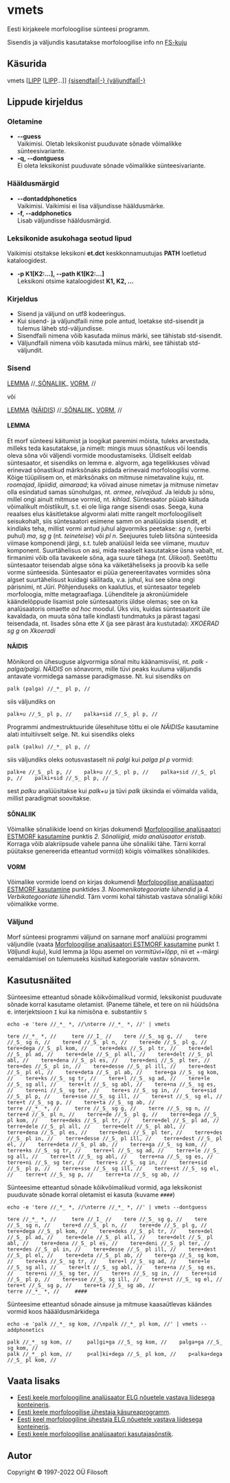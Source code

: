 # vmets <a name="algus"></a>

Eesti kirjakeele morfoloogilise sünteesi programm.

Sisendis ja väljundis kasutatakse morfoloogilise info nn [FS-kuju](https://filosoft.ee/html_morf_et/morfoutinfo.html)

## Käsurida

vmets \[[LIPP](#lippude_kirjeldus) \[[LIPP](#lippude_kirjeldus)…\]\] [{sisendfail|-} {väljundfail|-}](#kirjeldus)

## Lippude kirjeldus <a name="lippude_kirjeldus"></a>

### Oletamine <a name="lipp_oletamine"></a>

* **--guess** <br> Vaikimisi. Oletab leksikonist puuduvate sõnade võimalikke sünteesivariante.
* **-q, --dontguess** <br> Ei oleta leksikonist puuduvate sõnade võimalikke sünteesivariante.

### Hääldusmärgid <a name="lipp_haaldusmargid"></a>

* **--dontaddphonetics** <br> Vaikimisi. Vaikimisi ei lisa väljundisse hääldusmärke.
* **-f, --addphonetics** <br> Lisab väljundisse hääldusmärgid.

### Leksikonide asukohaga seotud lipud <a name="lipp_leksikonid"></a>

Vaikimisi otsitakse leksikoni **et.dct** keskkonnamuutujas **PATH** loetletud kataloogidest.

* **-p K1[K2:...], --path K1[K2:...]** <br> Leksikoni otsime kataloogidest **K1, K2, ...**

### Kirjeldus <a name="kirjeldus"></a>

* Sisend ja väljund on utf8 kodeeringus.
* Kui sisend- ja väljundfaili nime pole antud, loetakse std-sisendit ja tulemus
läheb std-väljundisse.
* Sisendfaili nimena võib kasutada miinus märki, see tähistab std-sisendit.
* Väljundfaili nimena võib kasutada miinus märki, see tähistab std-väljundit.

### Sisend

[LEMMA](#LEMMA) //\_[SÕNALIIK](#SÕNALIIK)\_ [VORM](#VORM), //

või

[LEMMA](#LEMMA) \([NÄIDIS](#NÄIDIS)\) //\_[SÕNALIIK](#SÕNALIIK)\_ [VORM](#VORM), //

#### LEMMA <a name="LEMMA"></a>

Et morf sünteesi käitumist ja loogikat paremini mõista, tuleks arvestada, milleks teda kasutatakse,
ja nimelt: mingis muus sõnastikus või loendis oleva sõna või väljendi vormide moodustamiseks.
Üldiselt eeldab süntesaator, et sisendiks on lemma e. algvorm, aga tegelikkuses võivad erinevad sõnastikud
märksõnaks pidada erinevaid morfoloogilisi vorme. Kõige tüüpilisem on, et märksõnaks on mitmuse nimetavaline kuju,
nt. _roomajad_, _lipiidid_, _aimaraad_; ka võivad ainuse nimetav ja mitmuse nimetav olla esindatud samas sünohulgas,
nt. _armee_, _relvajõud_. Ja leidub ju sõnu, millel ongi ainult mitmuse vormid, nt. _kihlad_. Süntesaator püüab käituda
võimalikult mõistlikult, s.t. ei ole liiga range sisendi osas.
Seega, kuna reaalses elus käsitletakse algvormi alati mitte rangelt morfoloogiliselt seisukohalt, siis süntesaatori
esimene samm on analüüsida sisendit, et kindlaks teha, millist vormi antud juhul algvormiks
peetakse: _sg n_, (verbi puhul) _ma_, _sg g_ (nt. _teineteise_) või _pl n_.
Seejuures tuleb liitsõna sünteesida viimase komponendi järgi, s.t. tuleb analüüsil leida see viimane, muutuv komponent.
Suurtähelisus on asi, mida reaalselt kasutatakse üsna vabalt, nt. firmanimi võib olla tavakeele sõna, aga suure
tähega (nt. _Ülikool_). Seetõttu süntesaator teisendab algse sõna ka väiketäheliseks ja proovib ka selle vorme sünteesida.
Süntesaator ei püüa genereeritavates vormides sõna algset suurtähelisust kuidagi säilitada, v.a. juhul, kui see sõna ongi pärisnimi,
nt _Jüri_. Põhjenduseks on kaalutlus, et süntesaator tegeleb morfoloogia, mitte metagraafiaga.
Lühenditele ja akronüümidele käändelõppude lisamist pole süntesaatoris üldse olemas; see on ka analüsaatoris omaette _ad hoc_ moodul.
Üks viis, kuidas süntesaatorit üle kavaldada, on muuta sõna talle kindlasti tundmatuks ja pärast tagasi teisendada,
nt. lisades sõna ette _X_ (ja see pärast ära kustutada): _XKOERAD sg g_ on _Xkoeradi_

#### NÄIDIS <a name="NÄIDIS"></a>

Mõnikord on ühesuguse algvormiga sõnal mitu käänamisviisi, nt. _palk_ - _palga/palgi_.
_NÄIDIS_ on sõnavorm, mille tüvi peaks kuuluma väljundis antavate vormidega samasse paradigmasse.
Nt. kui sisendiks on

```
palk (palga) //_*_ pl p, //
```

siis väljundiks on

```
palk+u //_S_ pl p, //    palka+sid //_S_ pl p, //
```

Programmi andmestruktuuride ülesehituse tõttu ei ole _NÄIDISe_ kasutamine alati intuitiivselt selge. Nt. kui sisendiks oleks

```
palk (palku) //_*_ pl p, //
```

siis väljundiks oleks ootusvastaselt nii _palgi_ kui _palga_ _pl p_ vormid:

```
palk+e //_S_ pl p, //    palk+u //_S_ pl p, //    palka+sid //_S_ pl p, //    palki+sid //_S_ pl p, //
```

sest _palku_ analüüsitakse kui _palk+u_ ja tüvi _palk_ üksinda ei võimalda valida, millist paradigmat soovitakse.

#### SÕNALIIK <a name="SÕNALIIK"></a>

Võimalike sõnaliikide loend on kirjas dokumendi [Morfoloogilise analüsaatori ESTMORF kasutamine](https://filosoft.ee/html_morf_et/morfoutinfo.html)
punktis _2. Sõnaliigid, mida analüsaator eristab_. Korraga võib alakriipsude vahele panna ühe sõnaliiki tähe. Tärni korral püütakse genereerida
etteantud vormi(d) kõigis võimalikes sõnaliikides.

#### VORM <a name="VORM"></a>

Võimalike vormide loend on kirjas dokumendi [Morfoloogilise analüsaatori ESTMORF kasutamine](https://filosoft.ee/html_morf_et/morfoutinfo.html)
punktides _3. Noomenikategooriate lühendid_ ja _4. Verbikategooriate lühendid_. Tärn vormi kohal tähistab vastava sõnaliigi kõiki võimalikke vorme.

### Väljund

Morf sünteesi programmi väljund on sarnane morf analüüsi programmi väljundile
(vaata [Morfoloogilise analüsaatori ESTMORF kasutamine](https://filosoft.ee/html_morf_et/morfoutinfo.html) punkt _1. Väljundi kuju_),
kuid lemma ja lõpu asemel on _vormitüvi+lõpp_, nii et +-märgi eemaldamisel on tulemuseks küsitud kategooriale vastav sõnavorm.

## Kasutusnäited

Sünteesime etteantud sõnade kõikvõimalikud vormid, leksikonist puuduvate sõnade korral kasutame oletamist. (Paneme tähele, et tere on nii hüüdsõna e. interjektsioon ```I``` kui ka nimisõna e. substantiiv ```S```

```commandline
echo -e 'tere //_*_ *, //\nterre //_*_ *, //' | vmets
```

```
tere //_*_ *, //     tere //_I_ //    tere //_S_ sg g, //    tere //_S_ sg n, //    tere+d //_S_ pl n, //    tere+de //_S_ pl g, //    tere+dega //_S_ pl kom, //    tere+deks //_S_ pl tr, //    tere+del //_S_ pl ad, //    tere+dele //_S_ pl all, //    tere+delt //_S_ pl abl, //    tere+dena //_S_ pl es, //    tere+deni //_S_ pl ter, //    tere+des //_S_ pl in, //    tere+desse //_S_ pl ill, //    tere+dest //_S_ pl el, //    tere+deta //_S_ pl ab, //    tere+ga //_S_ sg kom, //    tere+ks //_S_ sg tr, //    tere+l //_S_ sg ad, //    tere+le //_S_ sg all, //    tere+lt //_S_ sg abl, //    tere+na //_S_ sg es, //    tere+ni //_S_ sg ter, //    tere+s //_S_ sg in, //    tere+sid //_S_ pl p, //    tere+sse //_S_ sg ill, //    tere+st //_S_ sg el, //    tere+t //_S_ sg p, //    tere+ta //_S_ sg ab, //
terre //_*_ *, //     terre //_S_ sg g, //    terre //_S_ sg n, //    terre+d //_S_ pl n, //    terre+de //_S_ pl g, //    terre+dega //_S_ pl kom, //    terre+deks //_S_ pl tr, //    terre+del //_S_ pl ad, //    terre+dele //_S_ pl all, //    terre+delt //_S_ pl abl, //    terre+dena //_S_ pl es, //    terre+deni //_S_ pl ter, //    terre+des //_S_ pl in, //    terre+desse //_S_ pl ill, //    terre+dest //_S_ pl el, //    terre+deta //_S_ pl ab, //    terre+ga //_S_ sg kom, //    terre+ks //_S_ sg tr, //    terre+l //_S_ sg ad, //    terre+le //_S_ sg all, //    terre+lt //_S_ sg abl, //    terre+na //_S_ sg es, //    terre+ni //_S_ sg ter, //    terre+s //_S_ sg in, //    terre+sid //_S_ pl p, //    terre+sse //_S_ sg ill, //    terre+st //_S_ sg el, //    terre+t //_S_ sg p, //    terre+ta //_S_ sg ab, //
```

Sünteesime etteantud sõnade kõikvõimalikud vormid, aga leksikonist puuduvate sõnade korral oletamist ei kasuta (kuvame ```####```)

```commandline
echo -e 'tere //_*_ *, //\nterre //_*_ *, //' | vmets --dontguess
```

```
tere //_*_ *, //     tere //_I_ //    tere //_S_ sg g, //    tere //_S_ sg n, //    tere+d //_S_ pl n, //    tere+de //_S_ pl g, //    tere+dega //_S_ pl kom, //    tere+deks //_S_ pl tr, //    tere+del //_S_ pl ad, //    tere+dele //_S_ pl all, //    tere+delt //_S_ pl abl, //    tere+dena //_S_ pl es, //    tere+deni //_S_ pl ter, //    tere+des //_S_ pl in, //    tere+desse //_S_ pl ill, //    tere+dest //_S_ pl el, //    tere+deta //_S_ pl ab, //    tere+ga //_S_ sg kom, //    tere+ks //_S_ sg tr, //    tere+l //_S_ sg ad, //    tere+le //_S_ sg all, //    tere+lt //_S_ sg abl, //    tere+na //_S_ sg es, //    tere+ni //_S_ sg ter, //    tere+s //_S_ sg in, //    tere+sid //_S_ pl p, //    tere+sse //_S_ sg ill, //    tere+st //_S_ sg el, //    tere+t //_S_ sg p, //    tere+ta //_S_ sg ab, //
terre //_*_ *, //     ####
```

Sünteesime etteantud sõnade ainsuse ja mitmuse kaasaütlevas käändes vormid koos häääldusmärkidega

```commandline
echo -e 'palk //_*_ sg kom, //\npalk //_*_ pl kom, //' | vmets --addphonetics
```

```
palk //_*_ sg kom, //     pal]gi+ga //_S_ sg kom, //    palga+ga //_S_ sg kom, //
palk //_*_ pl kom, //     p<al]ki+dega //_S_ pl kom, //    p<alka+dega //_S_ pl kom, //
```

## Vaata lisaks

* [Eesti keele morfoloogiline analüsaator ELG nõuetele vastava liidesega konteineris](https://gitlab.com/tarmo.vaino/docker-elg-morf/-/blob/main/LOEMIND.md).
* [Eesti keele morfoloogilise ühestaja käsureaprogramm](https://github.com/Filosoft/vabamorf/blob/master/apps/cmdline/vmety/LOEMIND.md).
* [Eesti keel morfoloogiline ühestaja ELG nõuetele vastava liidesega konteineris](https://gitlab.com/tarmo.vaino/docker-elg-disamb/-/blob/main/LOEMIND.md).
* [Eesti keele morfoloogilise analüsaatori kasutajasõnstik](https://github.com/Filosoft/vabamorf/blob/master/apps/cmdline/vmeta/kasutajasonastik.md).

## Autor

Copyright © 1997-2022 OÜ Filosoft
